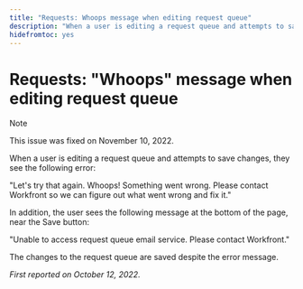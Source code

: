 ```yaml
---
title: "Requests: Whoops message when editing request queue"
description: "When a user is editing a request queue and attempts to save changes, they see an error."
hidefromtoc: yes
---
```


# Requests: "Whoops" message when editing request queue

>[!NOTE]
>
>This issue was fixed on November 10, 2022.

When a user is editing a request queue and attempts to save changes, they see the following error:

"Let's try that again. Whoops! Something went wrong. Please contact Workfront so we can figure out what went wrong and fix it."

In addition, the user sees the following message at the bottom of the page, near the Save button:

"Unable to access request queue email service. Please contact Workfront."

The changes to the request queue are saved despite the error message.

_First reported on October 12, 2022._

